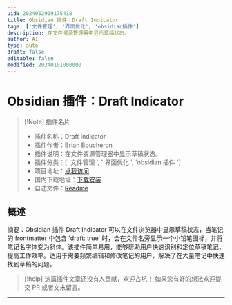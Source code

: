```yaml
---
uid: 2024052909175418
title: Obsidian 插件：Draft Indicator
tags: ['文件管理', '界面优化', 'obsidian插件']
description: 在文件资源管理器中显示草稿状态。
author: AI
type: auto
draft: false
editable: false
modified: 20240101000000
---
```


# Obsidian 插件：Draft Indicator

> [!Note] 插件名片
> - 插件名称：Draft Indicator
> - 插件作者：Brian Boucheron
> - 插件说明：在文件资源管理器中显示草稿状态。
> - 插件分类：[' 文件管理 ', ' 界面优化 ', 'obsidian 插件 ']
> - 项目地址：[点我访问](https://github.com/beardicus/obsidian-draft-indicator-plugin)
> - 国内下载地址：[下载安装](https://pkmer.cn/products/plugin/pluginMarket/?draft-indicator)
> - 自述文件：[Readme](https://ghproxy.net/https://raw.githubusercontent.com/beardicus/obsidian-draft-indicator-plugin/main/README.md)

## 概述

摘要：Obsidian 插件 Draft Indicator 可以在文件浏览器中显示草稿状态，当笔记的 frontmatter 中包含 'draft: true' 时，会在文件名旁显示一个小铅笔图标，并将笔记名字体变为斜体。该插件简单易用，能够帮助用户快速识别和定位草稿笔记，提高工作效率。适用于需要频繁编辑和修改笔记的用户，解决了在大量笔记中快速找到草稿的问题。

> [!help]
> 这篇插件文章还没有人贡献，欢迎占坑！
> 如果您有好的想法欢迎提交 PR 或者文末留言。

---



